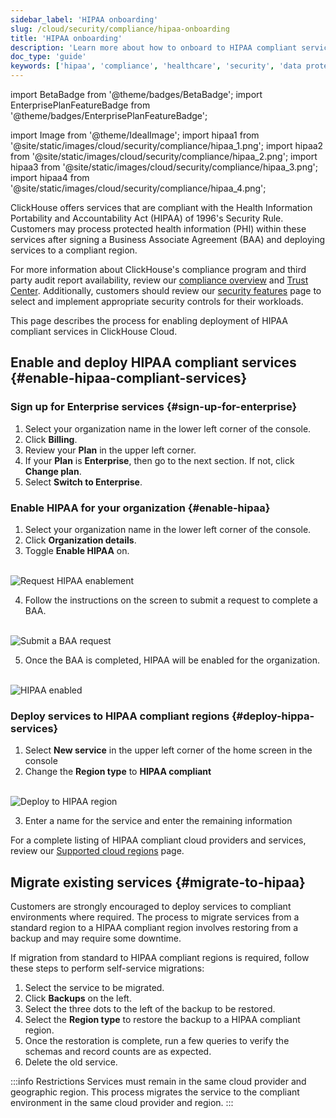 ```yaml
---
sidebar_label: 'HIPAA onboarding'
slug: /cloud/security/compliance/hipaa-onboarding
title: 'HIPAA onboarding'
description: 'Learn more about how to onboard to HIPAA compliant services'
doc_type: 'guide'
keywords: ['hipaa', 'compliance', 'healthcare', 'security', 'data protection']
---
```


import BetaBadge from '@theme/badges/BetaBadge';
import EnterprisePlanFeatureBadge from '@theme/badges/EnterprisePlanFeatureBadge';

import Image from '@theme/IdealImage';
import hipaa1 from '@site/static/images/cloud/security/compliance/hipaa_1.png';
import hipaa2 from '@site/static/images/cloud/security/compliance/hipaa_2.png';
import hipaa3 from '@site/static/images/cloud/security/compliance/hipaa_3.png';
import hipaa4 from '@site/static/images/cloud/security/compliance/hipaa_4.png';

<EnterprisePlanFeatureBadge feature="HIPAA"/>

ClickHouse offers services that are compliant with the Health Information Portability and Accountability Act (HIPAA) of 1996's Security Rule. Customers may process protected health information (PHI) within these services after signing a Business Associate Agreement (BAA) and deploying services to a compliant region.

For more information about ClickHouse's compliance program and third party audit report availability, review our [compliance overview](/cloud/security/compliance-overview) and [Trust Center](https://trust.clickhouse.com). Additionally, customers should review our [security features](/cloud/security) page to select and implement appropriate security controls for their workloads.

This page describes the process for enabling deployment of HIPAA compliant services in ClickHouse Cloud.

## Enable and deploy HIPAA compliant services {#enable-hipaa-compliant-services}

<VerticalStepper headerLevel="h3">

### Sign up for Enterprise services {#sign-up-for-enterprise}

1. Select your organization name in the lower left corner of the console.
2. Click **Billing**.
3. Review your **Plan** in the upper left corner.
4. If your **Plan** is **Enterprise**, then go to the next section. If not, click **Change plan**.
5. Select **Switch to Enterprise**.

### Enable HIPAA for your organization {#enable-hipaa}

1. Select your organization name in the lower left corner of the console.
2. Click **Organization details**.
3. Toggle **Enable HIPAA** on.

<br />

<Image img={hipaa1} size="md" alt="Request HIPAA enablement" background='black'/>

<br />

4. Follow the instructions on the screen to submit a request to complete a BAA.

<br />

<Image img={hipaa2} size="md" alt="Submit a BAA request" background='black'/>

<br />

5. Once the BAA is completed, HIPAA will be enabled for the organization.

<br />

<Image img={hipaa3} size="md" alt="HIPAA enabled" background='black'/>

<br />

### Deploy services to HIPAA compliant regions {#deploy-hippa-services}

1. Select **New service** in the upper left corner of the home screen in the console
2. Change the **Region type** to **HIPAA compliant**

<br />

<Image img={hipaa4} size="md" alt="Deploy to HIPAA region" background='black'/>

<br />

3. Enter a name for the service and enter the remaining information

For a complete listing of HIPAA compliant cloud providers and services, review our [Supported cloud regions](/cloud/reference/supported-regions) page.

</VerticalStepper>

## Migrate existing services {#migrate-to-hipaa}

Customers are strongly encouraged to deploy services to compliant environments where required. The process to migrate services from a standard region to a HIPAA compliant region involves restoring from a backup and may require some downtime.

If migration from standard to HIPAA compliant regions is required, follow these steps to perform self-service migrations:

1. Select the service to be migrated.
2. Click **Backups** on the left.
3. Select the three dots to the left of the backup to be restored.
4. Select the **Region type** to restore the backup to a HIPAA compliant region.
5. Once the restoration is complete, run a few queries to verify the schemas and record counts are as expected.
6. Delete the old service.

:::info Restrictions
Services must remain in the same cloud provider and geographic region. This process migrates the service to the compliant environment in the same cloud provider and region.
:::
